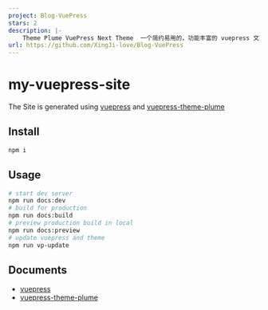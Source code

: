 ```yaml
---
project: Blog-VuePress
stars: 2
description: |-
    Theme Plume VuePress Next Theme  一个简约易用的，功能丰富的 vuepress 文档&博客 主题
url: https://github.com/XingJi-love/Blog-VuePress
---
```


# my-vuepress-site

The Site is generated using [vuepress](https://vuepress.vuejs.org/) and [vuepress-theme-plume](https://github.com/pengzhanbo/vuepress-theme-plume)

## Install

```sh
npm i
```

## Usage

```sh
# start dev server
npm run docs:dev
# build for production
npm run docs:build
# preview production build in local
npm run docs:preview
# update vuepress and theme
npm run vp-update
```

## Documents

- [vuepress](https://vuepress.vuejs.org/)
- [vuepress-theme-plume](https://theme-plume.vuejs.press/)

